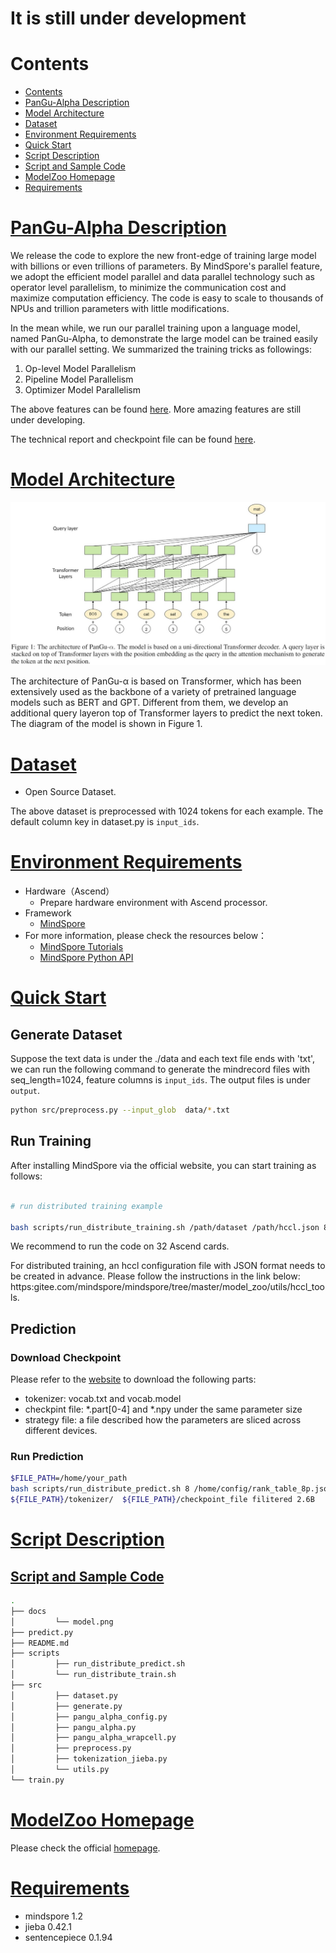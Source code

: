 
# It is still under development

# Contents

- [Contents](#contents)
- [PanGu-Alpha Description](#pangu-description)
- [Model Architecture](#model-architecture)
- [Dataset](#dataset)
- [Environment Requirements](#environment-requirements)
- [Quick Start](#quick-start)
- [Script Description](#script-description)
- [Script and Sample Code](#script-and-sample-code)
- [ModelZoo Homepage](#modelzoo-homepage)
- [Requirements](#requirements)

# [PanGu-Alpha Description](#pangu-description)

We release the code to explore the new front-edge of training large model with billions or even trillions of parameters.
By MindSpore's parallel feature, we adopt the efficient model parallel and data parallel technology such as operator level parallelism,
to minimize the communication cost and maximize computation efficiency.
The code is easy to scale to thousands of NPUs and trillion parameters with little modifications.

In the mean while, we run our parallel training upon a language model, named PanGu-Alpha, to demonstrate the large model can be trained easily
with our parallel setting. We summarized the training tricks as followings:

1. Op-level Model Parallelism
2. Pipeline Model Parallelism
3. Optimizer Model Parallelism

The above features can be found [here](https://www.mindspore.cn/doc/programming_guide/en/r1.2/auto_parallel.html).
More amazing features are still under developing.

The technical report and checkpoint file can be found [here](https://git.openi.org.cn/PCL-Platform.Intelligence/PanGu-AIpha).

# [Model Architecture](#contents)

![](./docs/model.png)

The architecture of PanGu-α is based on Transformer, which has been extensively used as the backbone of a variety of
pretrained language models such as BERT and GPT. Different from them, we develop an additional query layeron top of
Transformer layers to predict the next token. The diagram of the model is shown in Figure 1.

# [Dataset](#dataset)

- Open Source Dataset.

The above dataset is preprocessed with 1024 tokens for each example. The default column key in dataset.py is `input_ids`.

# [Environment Requirements](#contents)

- Hardware（Ascend）
    - Prepare hardware environment with Ascend processor.
- Framework
    - [MindSpore](https://gitee.com/mindspore/mindspore)
- For more information, please check the resources below：
    - [MindSpore Tutorials](https://www.mindspore.cn/tutorial/training/en/master/index.html)
    - [MindSpore Python API](https://www.mindspore.cn/doc/api_python/en/master/index.html)

# [Quick Start](#contents)

## Generate Dataset

Suppose the text data is under the ./data and each text file ends with 'txt', we can run the following command to generate the mindrecord files with seq_length=1024, feature columns is `input_ids`. The output files is under
`output`.

```bash
python src/preprocess.py --input_glob  data/*.txt
```

## Run Training

After installing MindSpore via the official website, you can start training as follows:

```bash

# run distributed training example

bash scripts/run_distribute_training.sh /path/dataset /path/hccl.json 8

```

We recommend to run the code on 32 Ascend cards.

For distributed training, an hccl configuration file with JSON format needs to be created in advance.
Please follow the instructions in the link below:
https:gitee.com/mindspore/mindspore/tree/master/model_zoo/utils/hccl_tools.

## Prediction

### Download Checkpoint

Please refer to the [website](https://git.openi.org.cn/PCL-Platform.Intelligence/PanGu-Alpha) to download the following parts:

- tokenizer: vocab.txt and vocab.model
- checkpint file: \*.part\[0-4\] and *.npy under the same parameter size
- strategy file: a file described how the parameters are sliced across different devices.

### Run Prediction

```bash
$FILE_PATH=/home/your_path
bash scripts/run_distribute_predict.sh 8 /home/config/rank_table_8p.json ${FILE_PATH}/strategy_load_ckpt/strategy.ckpt \
${FILE_PATH}/tokenizer/  ${FILE_PATH}/checkpoint_file filitered 2.6B
```

# [Script Description](#contents)

## [Script and Sample Code](#contents)

```bash
.
├── docs
│         └── model.png
├── predict.py
├── README.md
├── scripts
│         ├── run_distribute_predict.sh
│         └── run_distribute_train.sh
├── src
│         ├── dataset.py
│         ├── generate.py
│         ├── pangu_alpha_config.py
│         ├── pangu_alpha.py
│         ├── pangu_alpha_wrapcell.py
│         ├── preprocess.py
│         ├── tokenization_jieba.py
│         └── utils.py
└── train.py
```

# [ModelZoo Homepage](#contents)

Please check the official [homepage](https://gitee.com/mindspore/mindspore/tree/master/model_zoo).

# [Requirements](#contents)

- mindspore 1.2
- jieba 0.42.1
- sentencepiece 0.1.94